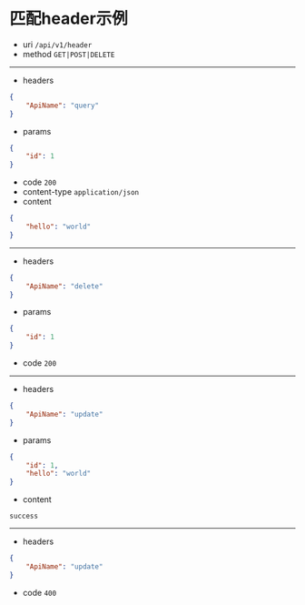 # 匹配header示例

* uri `/api/v1/header`
* method `GET|POST|DELETE`
---------
+ headers
```json
{
    "ApiName": "query"
}
```
+ params
```json
{
    "id": 1
}
```
- code `200`
- content-type `application/json`
- content
```json
{
    "hello": "world"
}
```
------------
+ headers
```json
{
    "ApiName": "delete"
}
```
+ params
```json
{
    "id": 1
}
``` 
- code `200`
------------
+ headers
```json
{
    "ApiName": "update"
}
```
+ params
```json
{
    "id": 1,
    "hello": "world"
}
``` 
- content
```
success
```
------------
+ headers
```json
{
    "ApiName": "update"
}
```
- code `400`